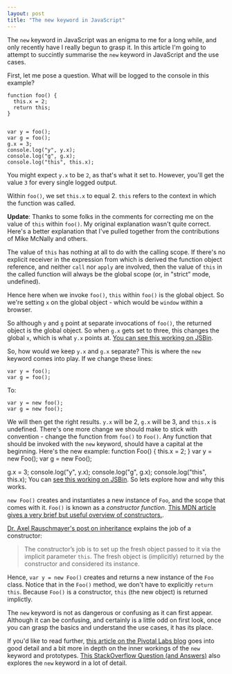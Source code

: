 ```yaml
---
layout: post
title: "The new keyword in JavaScript"
---
```


The `new` keyword in JavaScript was an enigma to me for a long while, and only recently have I really begun to grasp it. In this article I'm going to attempt to succintly summarise the `new` keyword in JavaScript and the use cases.

First, let me pose a question. What will be logged to the console in this example?

    function foo() {
      this.x = 2;
      return this;
    }


    var y = foo();
    var g = foo();
    g.x = 3;
    console.log("y", y.x);
    console.log("g", g.x);
    console.log("this", this.x);

You might expect `y.x` to be `2`, as that's what it set to. However, you'll get the value `3` for every single logged output.

Within `foo()`, we set `this.x` to equal 2. `this` refers to the context in which the function was called.

**Update**: Thanks to some folks in the comments for correcting me on the value of `this` within `foo()`. My original explanation wasn't quite correct. Here's a better explanation that I've pulled together from the contributions of Mike McNally and others.

The value of `this` has nothing at all to do with the calling scope. If there's no explicit receiver in the expression from which is derived the function object reference, and neither `call` nor `apply` are involved, then the value of `this` in the called function will always be the global scope (or, in "strict" mode, undefined).

Hence here when we invoke `foo()`, `this` within `foo()` is the global object. So we're setting `x` on the global object - which would be `window` within a browser.

So although `y` and `g` point at separate invocations of `foo()`, the returned object is the global object. So when `g.x` gets set to three, this changes the global `x`, which is what `y.x` points at. [You can see this working on JSBin](http://jsbin.com/welcome/67131/).

So, how would we keep `y.x` and `g.x` separate? This is where the `new` keyword comes into play. If we change these lines:

    var y = foo();
    var g = foo();

To:

    var y = new foo();
    var g = new foo();

We will then get the right results. `y.x` will be 2, `g.x` will be 3, and `this.x` is undefined. There's one more change we should make to stick with convention - change the function from `foo()` to `Foo()`. Any function that should be invoked with the `new` keyword, should have a capital at the beginning. Here's the new example:
function Foo() {
this.x = 2;
}
var y = new Foo();
var g = new Foo();  

g.x = 3;
console.log("y", y.x);
console.log("g", g.x);
console.log("this", this.x);
You can [see this working on JSBin](http://jsbin.com/ekiqif/2/). So lets explore how and why this works.

`new Foo()` creates and instantiates a new instance of `Foo`, and the scope that comes with it. `Foo()` is known as a _constructor function_. [This MDN article gives a very brief but useful overview of constructors.](https://developer.mozilla.org/en-US/docs/JavaScript/Reference/Global_Objects/Object/constructor).

[Dr. Axel Rauschmayer's post on inheritance](http://www.2ality.com/2012/01/js-inheritance-by-example.html) explains the job of a constructor:

> The constructor’s job is to set up the fresh object passed to it via the implicit parameter `this`. The fresh object is (implicitly) returned by the constructor and considered its instance.

Hence, `var y = new Foo()` creates and returns a new instance of the `Foo` class. Notice that in the `Foo()` method, we don't have to explicitly `return this`. Because `Foo()` is a constructor, `this` (the new object) is returned implictly.

The `new` keyword is not as dangerous or confusing as it can first appear. Although it can be confusing, and certainly is a little odd on first look, once you can grasp the basics and understand the use cases, it has its place.

If you'd like to read further, [this article on the Pivotal Labs blog](http://pivotallabs.com/users/pjaros/blog/articles/1368-javascript-constructors-prototypes-and-the-new-keyword) goes into good detail and a bit more in depth on the inner workings of the `new` keyword and prototypes. [This StackOverflow Question (and Answers)][1] also explores the `new` keyword in a lot of detail.

[1]: http://stackoverflow.com/questions/1646698/what-is-the-new-keyword-in-javascript
